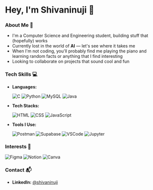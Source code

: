 # Hey, I'm Shivaninuji 👋

### About Me 🤖  
- I'm a Computer Science and Engineering student, building stuff that (hopefully) works  
- Currently lost in the world of **AI** — let's see where it takes me  
- When I'm not coding, you'll probably find me playing the piano and learning random facts or anything that I find interesting  
- Looking to collaborate on projects that sound cool and fun

### Tech Skills 💻  
- **Languages:**

  ![C](https://img.shields.io/badge/-C-00599C?logo=c&logoColor=fff)  ![Python](https://img.shields.io/badge/-Python-3776AB?logo=python&logoColor=fff)  ![MySQL](https://img.shields.io/badge/-MySQL-4479A1?logo=mysql&logoColor=fff)  ![Java](https://img.shields.io/badge/-Java-007396?logo=java&logoColor=fff)

- **Tech Stacks:**  

  ![HTML](https://img.shields.io/badge/-HTML-E34F26?logo=html5&logoColor=fff)  ![CSS](https://img.shields.io/badge/-CSS-1572B6?logo=css3&logoColor=fff)  ![JavaScript](https://img.shields.io/badge/-JavaScript-F7DF1E?logo=javascript&logoColor=000)

- **Tools I Use:** 

  ![Postman](https://img.shields.io/badge/Postman-FF6C37?logo=postman&logoColor=fff)  ![Supabase](https://img.shields.io/badge/-Supabase-3ECF8E?logo=supabase&logoColor=fff)  ![VSCode](https://img.shields.io/badge/-VS%20Code-007ACC?logo=visual-studio-code&logoColor=fff)  ![Jupyter](https://img.shields.io/badge/Jupyter-DA5B0C?logo=jupyter&logoColor=fff)

### Interests 🎨  
  ![Figma](https://img.shields.io/badge/-Figma-000000?logo=figma&logoColor=fff)  ![Notion](https://img.shields.io/badge/Notion-000000?logo=notion&logoColor=fff)  ![Canva](https://img.shields.io/badge/-Canva-000000?logo=canva&logoColor=fff)

### Contact 📬  
- **LinkedIn:** [@shivaninuji](https://linkedin.com/in/shivaninuji)
